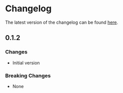 # Changelog

The latest version of the changelog can be found [here](https://github.com/Azure/bicep-registry-modules/blob/main/avm/ptn/azd/insights-dashboard/CHANGELOG.md).

## 0.1.2

### Changes

- Initial version

### Breaking Changes

- None
